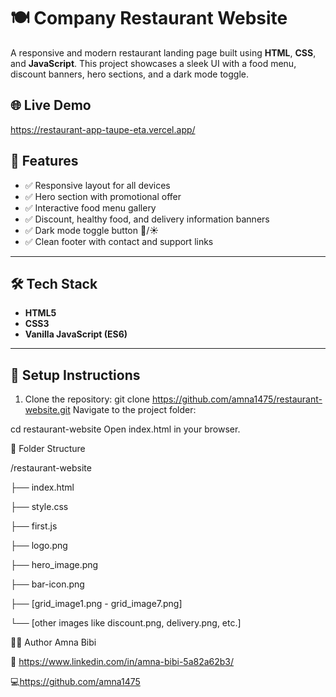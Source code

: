 # 🍽️ Company Restaurant Website

A responsive and modern restaurant landing page built using **HTML**, **CSS**, and **JavaScript**. This project showcases a sleek UI with a food menu, discount banners, hero sections, and a dark mode toggle.

## 🌐 Live Demo

https://restaurant-app-taupe-eta.vercel.app/

## 📌 Features

- ✅ Responsive layout for all devices
- ✅ Hero section with promotional offer
- ✅ Interactive food menu gallery
- ✅ Discount, healthy food, and delivery information banners
- ✅ Dark mode toggle button 🌙/☀️
- ✅ Clean footer with contact and support links

---

## 🛠️ Tech Stack

- **HTML5**
- **CSS3**
- **Vanilla JavaScript (ES6)**

---

## 🔧 Setup Instructions

1. Clone the repository:
   git clone https://github.com/amna1475/restaurant-website.git
Navigate to the project folder:


cd restaurant-website
Open index.html in your browser.

📁 Folder Structure

/restaurant-website

├── index.html

├── style.css

├── first.js

├── logo.png

├── hero_image.png

├── bar-icon.png

├── [grid_image1.png - grid_image7.png]

└── [other images like discount.png, delivery.png, etc.]

👩‍💻 Author
Amna Bibi

💼 https://www.linkedin.com/in/amna-bibi-5a82a62b3/

💻https://github.com/amna1475 

